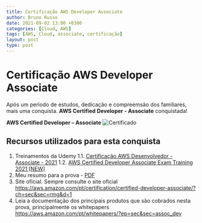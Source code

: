 ```yaml
---
title: Certificação AWS Developer Associate
author: Bruno Russo
date: 2021-09-02 13:00 +0300
categories: [Cloud, AWS]
tags: [AWS, Cloud, associate, certificação]
layout: post
type: post
---
```

# **Certificação AWS Developer Associate**
Após um período de estudos, dedicação e compreemsão dos familiares, mais uma conquista. **AWS Certified Developer - Associate** conquistada!

**AWS Certified Developer – Associate**
![Certificado](https://www.brunorusso.com.br/assets/aws-developer-associate.png)


## **Recursos utilizados para esta conquista**

1. Treinamentos da Udemy
   1.1. [Certificação AWS Desenvolvedor - Associate - 2021](https://www.udemy.com/share/101sHG3@QjD9p3N81Aro7mYKDgRi0-O3fvzJBYYNICs88G2uE9Qgw7hwc4pasqffk9eFFvlw/)
   1.2. [AWS Certified Developer Associate Exam Training 2021 [NEW]](https://www.udemy.com/share/102Q1e3@EZ6GyA1nYJHBEsMbi9VtA3Qpf4bXK-ZzC6aYRBU1bTpliD8zh8PJYC8zvEEJQt1Y/
)
2. Meu resumo para a prova - [PDF](https://www.brunorusso.com.br/assets/meu-resumo-para-prova-developer-associate.pdf)
3. Site oficial. Sempre consulte o site oficial https://aws.amazon.com/pt/certification/certified-developer-associate/?ch=sec&sec=rmg&d=1
4. Leia a documentação dos principais produtos que são cobrados nesta prova, principalmente os whitepapers https://aws.amazon.com/pt/whitepapers/?ep=sec&sec=assoc_dev

